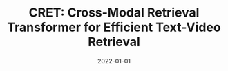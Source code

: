 ---
title: "CRET: Cross-Modal Retrieval Transformer for Efficient Text-Video Retrieval"
collection: publications
authors: 'Kaixiang Ji, <a href="https://scholar.google.com/citations?hl=en&user=lSwQGcYAAAAJ">Jiajia Liu</a>, <strong>Weixiang Hong</strong>, <a href="https://scholar.google.com/citations?hl=en&user=gz_hWPoAAAAJ">Jian Wang</a>, <a href="https://scholar.google.com/citations?hl=en&user=8SCEv-YAAAAJ">Jingdong Chen</a>, <a href="http://chuwei.website">Wei Chu</a>'
date: 2022-01-01
venue: 'ACM SIGIR Conference on Research and Development in Information Retrieval (SIGIR)'
paperurl: 'https://dl.acm.org/doi/10.1145/3477495.3531960'
---